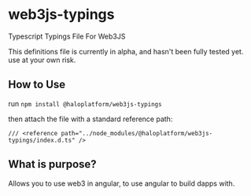 # web3js-typings
Typescript Typings File For Web3JS

This definitions file is currently in alpha, and hasn't been fully tested yet. use at your own risk.

## How to Use

run `npm install @haloplatform/web3js-typings`

then attach the file with a standard reference path:

`/// <reference path="../node_modules/@haloplatform/web3js-typings/index.d.ts" />`

## What is purpose?

Allows you to use web3 in angular, to use angular to build dapps with.